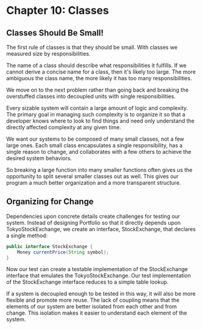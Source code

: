 # Chapter 10: Classes

## Classes Should Be Small!

The first rule of classes is that they should be small. With classes we measured size by responsibilities.

The name of a class should describe what responsibilities it fulfills. If we cannot derive a concise name for a class, then it's likely too large. The more ambiguous the class name, the more likely it has too many responsibilities.

We move on to the next problem rather than going back and breaking the overstuffed classes into decoupled units with single responsibilities.

Every sizable system will contain a large amount of logic and complexity. The primary goal in managing such complexity is to organize it so that a developer knows where to look to find things and need only understand the directly affected complexity at any given time.

We want our systems to be composed of many small classes, not a few large ones. Each small class encapsulates a single responsibility, has a single reason to change, and collaborates with a few others to achieve the desired system behaviors.

So breaking a large function into many smaller functions often gives us the opportunity to split several smaller classes out as well. This gives our program a much better organization and a more transparent structure.

## Organizing for Change

Dependencies upon concrete details create challenges for testing our system. Instead of designing Portfolio so that it directly depends upon TokyoStockExchange, we create an interface, StockExchange, that declares a single method:

```java
public interface StockExchange {
    Money currentPrice(String symbol);
}
```

Now our test can create a testable implementation of the StockExchange interface that emulates the TokyoStockExchange. Our test implementation of the StockExchange interface reduces to a simple table lookup.

If a system is decoupled enough to be tested in this way, it will also be more flexible and promote more reuse. The lack of coupling means that the elements of our system are better isolated from each other and from change. This isolation makes it easier to understand each element of the system.
